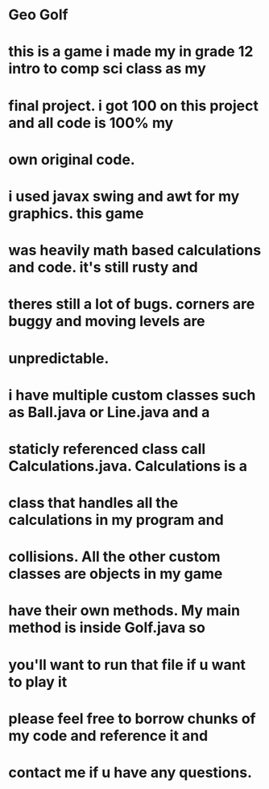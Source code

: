# Geo Golf

# this is a game i made my in grade 12 intro to comp sci class as my
# final project. i got 100 on this project and all code is 100% my 
# own original code.

# i used javax swing and awt for my graphics. this game
# was heavily math based calculations and code. it's still rusty and 
# theres still a lot of bugs. corners are buggy and moving levels are
# unpredictable. 

# i have multiple custom classes such as Ball.java or Line.java and a
# staticly referenced class call Calculations.java. Calculations is a
# class that handles all the calculations in my program and
# collisions. All the other custom classes are objects in my game
# have their own methods. My main method is inside Golf.java so
# you'll want to run that file if u want to play it

# please feel free to borrow chunks of my code and reference it and
# contact me if u have any questions.
